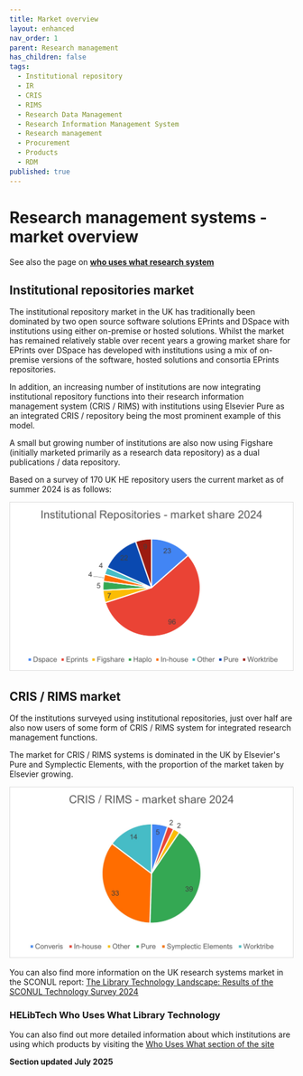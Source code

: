```yaml
---
title: Market overview
layout: enhanced
nav_order: 1
parent: Research management
has_children: false
tags:
  - Institutional repository
  - IR
  - CRIS
  - RIMS
  - Research Data Management
  - Research Information Management System
  - Research management
  - Procurement
  - Products
  - RDM
published: true
---
```

# Research management systems - market overview

See also the page on **[who uses what research system](https://www.helibtech.com/who-uses-what/who-uses-which-research-system)**

## Institutional repositories market

The institutional repository market in the UK has traditionally been dominated by two open source software solutions EPrints and DSpace with institutions using either on-premise or hosted solutions. Whilst the market has remained relatively stable over recent years a growing market share for EPrints over DSpace has developed with institutions using a mix of on-premise versions of the software, hosted solutions and consortia EPrints repositories.

In addition, an increasing number of institutions are now integrating institutional repository functions into their research information management system (CRIS / RIMS) with institutions using Elsevier Pure as an integrated CRIS / repository being the most prominent example of this model.

A small but growing number of institutions are also now using Figshare (initially marketed primarily as a research data repository) as a dual publications / data repository.

Based on a survey of 170 UK HE repository users the current market as of summer 2024 is as follows:

![Institutional repositories - market share 2024](/assets/images/ir-market-share.png "Institutional repositories - market share 2024")

## CRIS / RIMS market

Of the institutions surveyed using institutional repositories, just over half are also now users of some form of CRIS / RIMS system for integrated research management functions.

The market for CRIS / RIMS systems is dominated in the UK by Elsevier's Pure and Symplectic Elements, with the proportion of the market taken by Elsevier growing.

![CRIS market share](/assets/images/cris-market-share.jpg "CRIS market share")

You can also find more information on the UK research systems market in the 
SCONUL report: [The Library Technology Landscape: Results of the SCONUL Technology Survey 2024](<>)




### HELibTech Who Uses What Library Technology

You can also find out more detailed information about which institutions are using which products by visiting the [Who Uses What section of the site](<>)

**Section updated July 2025**
